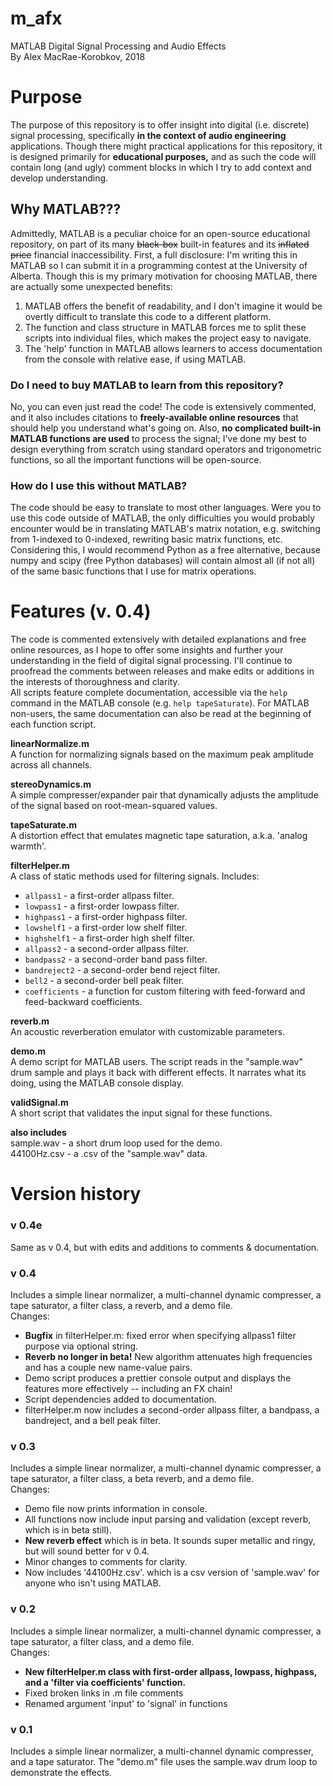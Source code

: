 # m_afx
MATLAB Digital Signal Processing and Audio Effects  
By Alex MacRae-Korobkov, 2018  

# Purpose
The purpose of this repository is to offer insight into digital (i.e. discrete) signal processing, specifically **in the context of audio engineering** applications. Though there might practical applications for this repository, it is designed primarily for **educational purposes,** and as such the code will contain long (and ugly) comment blocks in which I try to add context and develop understanding.  

## Why MATLAB???
Admittedly, MATLAB is a peculiar choice for an open-source educational repository, on part of its many ~~black-box~~ built-in features and its ~~inflated price~~ financial inaccessibility. First, a full disclosure: I'm writing this in MATLAB so I can submit it in a programming contest at the University of Alberta. Though this is my primary motivation for choosing MATLAB, there are actually some unexpected benefits:  
1. MATLAB offers the benefit of readability, and I don't imagine it would be overtly difficult to translate this code to a different platform.
2. The function and class structure in MATLAB forces me to split these scripts into individual files, which makes the project easy to navigate.
3. The 'help' function in MATLAB allows learners to access documentation from the console with relative ease, if using MATLAB.

### Do I need to buy MATLAB to learn from this repository?
No, you can even just read the code! The code is extensively commented, and it also includes citations to **freely-available online resources** that should help you understand what's going on. Also, **no complicated built-in MATLAB functions are used** to process the signal; I've done my best to design everything from scratch using standard operators and trigonometric functions, so all the important functions will be open-source.  

### How do I use this without MATLAB?
The code should be easy to translate to most other languages. Were you to use this code outside of MATLAB, the only difficulties you would probably encounter would be in translating MATLAB's matrix notation, e.g. switching from 1-indexed to 0-indexed, rewriting basic matrix functions, etc. Considering this, I would recommend Python as a free alternative, because numpy and scipy (free Python databases) will contain almost all (if not all) of the same basic functions that I use for matrix operations.  


# Features (v. 0.4)
The code is commented extensively with detailed explanations and free online resources, as I hope to offer some insights and further your understanding in the field of digital signal processing. I'll continue to proofread the comments between releases and make edits or additions in the interests of thoroughness and clarity.  
All scripts feature complete documentation, accessible via the `help` command in the MATLAB console (e.g. `help tapeSaturate`). For MATLAB non-users, the same documentation can also be read at the beginning of each function script. 

**linearNormalize.m**  
A function for normalizing signals based on the maximum peak amplitude across all channels.  

**stereoDynamics.m**  
A simple compresser/expander pair that dynamically adjusts the amplitude of the signal based on root-mean-squared values.  

**tapeSaturate.m**  
A distortion effect that emulates magnetic tape saturation, a.k.a. 'analog warmth'.  

**filterHelper.m**  
A class of static methods used for filtering signals. Includes:
- `allpass1` - a first-order allpass filter.
- `lowpass1` - a first-order lowpass filter.
- `highpass1` - a first-order highpass filter.
- `lowshelf1` - a first-order low shelf filter.
- `highshelf1` - a first-order high shelf filter.
- `allpass2` - a second-order allpass filter.
- `bandpass2` - a second-order band pass filter.
- `bandreject2` - a second-order bend reject filter.
- `bell2` - a second-order bell peak filter.
- `coefficients` - a function for custom filtering with feed-forward and feed-backward coefficients.  

**reverb.m**  
An acoustic reverberation emulator with customizable parameters.  

**demo.m**  
A demo script for MATLAB users. The script reads in the "sample.wav" drum sample and plays it back with different effects. It narrates what its doing, using the MATLAB console display.  

**validSignal.m**  
A short script that validates the input signal for these functions.  

**also includes**  
sample.wav - a short drum loop used for the demo.  
44100Hz.csv - a .csv of the "sample.wav" data.  

# Version history
### v 0.4e
Same as v 0.4, but with edits and additions to comments & documentation.  

### v 0.4
Includes a simple linear normalizer, a multi-channel dynamic compresser, a tape saturator, a filter class, a reverb, and a demo file.  
Changes:
- **Bugfix** in filterHelper.m: fixed error when specifying allpass1 filter purpose via optional string. 
- **Reverb no longer in beta!** New algorithm attenuates high frequencies and has a couple new name-value pairs.
- Demo script produces a prettier console output and displays the features more effectively -- including an FX chain!
- Script dependencies added to documentation.
- filterHelper.m now includes a second-order allpass filter, a bandpass, a bandreject, and a bell peak filter.  

### v 0.3
Includes a simple linear normalizer, a multi-channel dynamic compresser, a tape saturator, a filter class, a beta reverb, and a demo file.  
Changes:
- Demo file now prints information in console.
- All functions now include input parsing and validation (except reverb, which is in beta still).
- **New reverb effect** which is in beta. It sounds super metallic and ringy, but will sound better for v 0.4.
- Minor changes to comments for clarity. 
- Now includes '44100Hz.csv'. which is a csv version of 'sample.wav' for anyone who isn't using MATLAB.  

### v 0.2 
Includes a simple linear normalizer, a multi-channel dynamic compresser, a tape saturator, a filter class, and a demo file.  
Changes:
- **New filterHelper.m class with first-order allpass, lowpass, highpass, and a 'filter via coefficients' function.**
- Fixed broken links in .m file comments
- Renamed argument 'input' to 'signal' in functions  

### v 0.1
Includes a simple linear normalizer, a multi-channel dynamic compresser, and a tape saturator. The "demo.m" file uses the sample.wav drum loop to demonstrate the effects. 